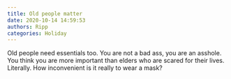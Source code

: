 ```yaml
---
title: Old people matter
date: 2020-10-14 14:59:53
authors: Ripp
categories: Holiday
---
```


 Old people need essentials too. You are not a bad ass, you are an asshole. You think you are more important than elders who are scared for their lives. Literally. How inconvenient is it really to wear a mask?